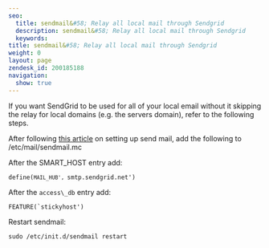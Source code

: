 ```yaml
---
seo:
  title: sendmail&#58; Relay all local mail through Sendgrid
  description: sendmail&#58; Relay all local mail through Sendgrid
  keywords:
title: sendmail&#58; Relay all local mail through Sendgrid
weight: 0
layout: page
zendesk_id: 200185188
navigation:
  show: true
---
```


If you want SendGrid to be used for all of your local email without it skipping the relay for local domains (e.g. the servers domain), refer to the following steps.

After following [this article]({{root_url}}/Integrate/Mail\_Servers/sendmail.html) on setting up send mail, add the following to /etc/mail/sendmail.mc

After the SMART\_HOST entry add:

<code>define(`MAIL_HUB', `smtp.sendgrid.net')</code>

After the `access\_db` entry add:

<code>FEATURE(`stickyhost')</code>

Restart sendmail:

<code>sudo /etc/init.d/sendmail restart</code>
